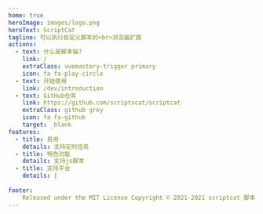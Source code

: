 ```yaml
---
home: true
heroImage: images/logo.png
heroText: ScriptCat
tagline: 可以执行自定义脚本的<br>浏览器扩展
actions:
  - text: 什么是脚本猫?
    link: /
    extraClass: vuemastery-trigger primary
    icon: fa fa-play-circle
  - text: 开始使用
    link: /dev/introduction
  - text: GitHub仓库
    link: https://github.com/scriptscat/scriptcat
    extraClass: github grey
    icon: fa fa-github
    target: _blank
features:
  - title: 易用
    details: 支持定时任务
  - title: 特色功能
    details: 支持js脚本
  - title: 支持平台
    details: |
    
footer: 
    Released under the MIT License Copyright © 2021-2021 scriptcat 脚本猫
---
```



